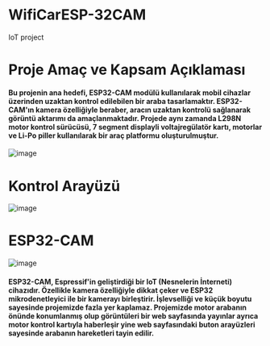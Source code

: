 # WifiCarESP-32CAM
IoT project
<h1>Proje Amaç ve Kapsam Açıklaması </h1>

<h4>Bu projenin ana hedefi, ESP32-CAM modülü kullanılarak mobil cihazlar üzerinden uzaktan kontrol edilebilen bir araba tasarlamaktır. ESP32-CAM'ın kamera özelliğiyle beraber, aracın uzaktan kontrolü sağlanarak görüntü aktarımı da amaçlanmaktadır. Projede aynı zamanda L298N motor kontrol sürücüsü, 7 segment displayli voltajregülatör kartı, motorlar ve Li-Po piller kullanılarak bir araç platformu oluşturulmuştur. </h4>

![image](https://github.com/MustfaOzcan/WifiCarESP-32CAM/assets/103693735/6b8a13bf-b3bd-4fa0-b11d-70705c27c43a)

<h1> Kontrol Arayüzü </h1>

![image](https://github.com/MustfaOzcan/WifiCarESP-32CAM/assets/103693735/ebbbfe2d-611e-4d56-94f3-96da2241e674)

<h1> ESP32-CAM </h1>

![image](https://github.com/MustfaOzcan/WifiCarESP-32CAM/assets/103693735/cc0632d8-d1a1-40a2-9fe2-88cbc64b3105)

<h4>
  ESP32-CAM, Espressif'in geliştirdiği bir IoT (Nesnelerin İnterneti) cihazıdır. Özellikle kamera özelliğiyle dikkat çeker ve ESP32 mikrodenetleyici ile bir kamerayı birleştirir. İşlevselliği ve küçük boyutu sayesinde projemizde fazla yer kaplamaz. Projemizde motor arabanın önünde konumlanmış olup görüntüleri bir web sayfasında yayınlar ayrıca motor kontrol kartıyla haberleşir yine web sayfasındaki buton arayüzleri sayesinde arabanın hareketleri tayin edilir. </h4>

